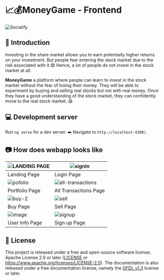 # 📈💰MoneyGame - Frontend 
![Socialify](https://socialify.git.ci/agg-shambhavi/MoneyGame-Frontend/image?description=1&descriptionEditable=Learn%20investment%20in%20the%20stock%20market%20without%20risks.%20%F0%9F%8E%89&font=Raleway&language=1&owner=1&pattern=Circuit%20Board&theme=Light)

## 🙋 Introduction
Investing in the share market allows you to earn potentially higher returns on your investment. But people fear entering the stock market due to the risk associated with it.😨 Hence, a lot of people do not invest in the stock market at all.

<b> MoneyGame</b> a platform where people can learn to invest in the stock market without the fear of losing their money. They will be able to experiment by buying and selling real stocks but not with real money. Once they have a good understanding of the stock market, they can confidently move to the real stock market. 😄

## 💻 Development server

Run `ng serve` for a dev server. ➡️ Navigate to `http://localhost:4200/`. 

## 📷 How does webapp looks like
|   ![LANDING PAGE](https://user-images.githubusercontent.com/48705124/129231956-0b5ffa48-380c-458d-b472-869efc3e149e.png)| ![signin](https://user-images.githubusercontent.com/48705124/129232187-e01c389e-c648-4704-a5d4-083fc7d727ff.png)  |
|---|---|
|  Landing Page | Login Page  |
|  ![pofolio](https://user-images.githubusercontent.com/48705124/129232399-56eb06d8-c8bb-42ab-a44a-0e40ef58c31c.png) | ![all-transactions](https://user-images.githubusercontent.com/48705124/129232489-7ff3f24a-c9e8-49ee-9856-6c1e4dd1994e.png)  |
|   Portfolio Page|  All Transactions Page |
|  ![buy-2](https://user-images.githubusercontent.com/48705124/129232775-9edb2164-a92e-449a-ae53-4f67c7b85eaf.png)| ![sell](https://user-images.githubusercontent.com/48705124/129232878-7a2e9b4d-d648-4d40-a5d6-86d91bf70b28.png)|
|  Buy Page | Sell Page  |
|  ![image](https://user-images.githubusercontent.com/48705124/129234210-27f06d69-b485-4a81-8ac9-0bdf29611644.png)|![signup](https://user-images.githubusercontent.com/48705124/129234389-5259528b-e60f-4ac6-ac66-bc6eb32f4c8a.png)|
| User Info Page  | Sign up Page  |

## 📜 License
This project is released under a free and open-source software license, Apache License 2.0 or later ([LICENSE](LICENSE) or https://www.apache.org/licenses/LICENSE-2.0). The documentation is also released under a free documentation license, namely the [GFDL v1.3](https://www.gnu.org/licenses/fdl-1.3.en.html) license or later.

